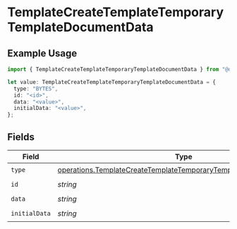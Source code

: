 # TemplateCreateTemplateTemporaryTemplateDocumentData

## Example Usage

```typescript
import { TemplateCreateTemplateTemporaryTemplateDocumentData } from "@documenso/sdk-typescript/models/operations";

let value: TemplateCreateTemplateTemporaryTemplateDocumentData = {
  type: "BYTES",
  id: "<id>",
  data: "<value>",
  initialData: "<value>",
};
```

## Fields

| Field                                                                                                                                                    | Type                                                                                                                                                     | Required                                                                                                                                                 | Description                                                                                                                                              |
| -------------------------------------------------------------------------------------------------------------------------------------------------------- | -------------------------------------------------------------------------------------------------------------------------------------------------------- | -------------------------------------------------------------------------------------------------------------------------------------------------------- | -------------------------------------------------------------------------------------------------------------------------------------------------------- |
| `type`                                                                                                                                                   | [operations.TemplateCreateTemplateTemporaryTemplateDocumentDataType](../../models/operations/templatecreatetemplatetemporarytemplatedocumentdatatype.md) | :heavy_check_mark:                                                                                                                                       | N/A                                                                                                                                                      |
| `id`                                                                                                                                                     | *string*                                                                                                                                                 | :heavy_check_mark:                                                                                                                                       | N/A                                                                                                                                                      |
| `data`                                                                                                                                                   | *string*                                                                                                                                                 | :heavy_check_mark:                                                                                                                                       | N/A                                                                                                                                                      |
| `initialData`                                                                                                                                            | *string*                                                                                                                                                 | :heavy_check_mark:                                                                                                                                       | N/A                                                                                                                                                      |